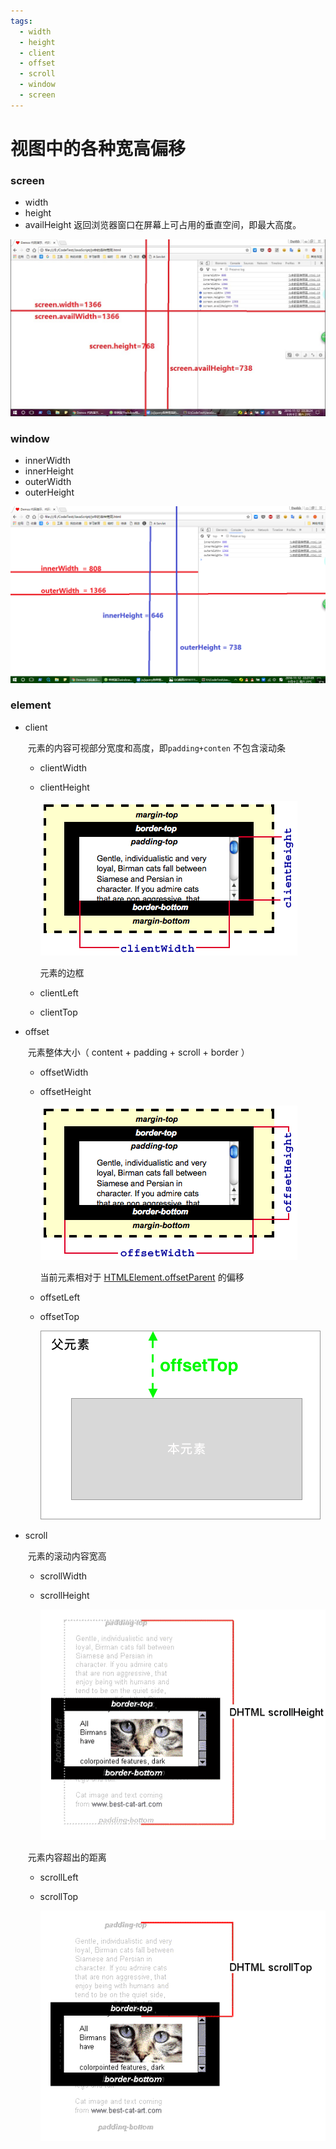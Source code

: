 ```yaml
---
tags:
  - width
  - height
  - client
  - offset
  - scroll
  -	window
  -	screen
---
```


# 视图中的各种宽高偏移

### screen

- width
- height
- availHeight 返回浏览器窗口在屏幕上可占用的垂直空间，即最大高度。

![图片描述](${images}/1460000007515042-20210428164112580.jpeg)



### window

- innerWidth
- innerHeight
- outerWidth
- outerHeight

![图片描述](${images}/1460000007515041.png)



### element

- client

  ​		元素的内容可视部分宽度和高度，即`padding+conten` 不包含滚动条

  - clientWidth

  - clientHeight

    ![Image:Dimensions-client.png](${images}/=Dimensions-client.png)

    

    元素的边框

  - clientLeft

  - clientTop

- offset

  ​		元素整体大小（ content + padding + scroll + border  ）

  - offsetWidth

  - offsetHeight

    ![Image:Dimensions-offset.png](${images}/=Dimensions-offset.png)

    

    当前元素相对于  [HTMLElement.offsetParent](https://developer.mozilla.org/zh-CN/docs/Web/API/HTMLElement/offsetParent) 的偏移

  - offsetLeft

  - offsetTop

    ![image.png](${images}/1240.png)

- scroll

  ​		元素的滚动内容宽高

  - scrollWidth

  - scrollHeight

    ![image.png](${images}/1240-20210428173346611.png)

  

  ​		元素内容超出的距离

  - scrollLeft

  - scrollTop

    ![image.png](${images}/1240-20210428174313197.png)